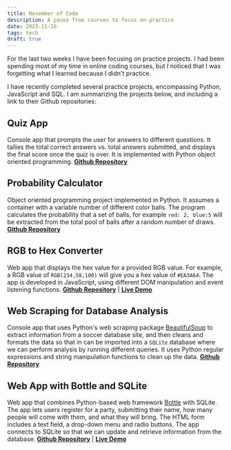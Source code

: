 ```yaml
---
title: November of Code 
description: A pause from courses to focus on practice
date: 2023-11-16
tags: tech
draft: true
---
```


For the last two weeks I have been focusing on practice projects. I had been spending most of my time in online coding courses, but I noticed that I was forgetting what I learned because I didn't practice.

I have recently completed several practice projects, encompassing Python, JavaScript and SQL. I am summarizing the projects below, and including a link to their Github repositories:

## Quiz App

Console app that prompts the user for answers to different questions. It tallies the total correct answers vs. total answers submitted, and displays the final score once the quiz is over. It is implemented with Python object oriented programming.
**[Github Repository](https://github.com/mariobox/python-oop-quiz)**

## Probability Calculator

Object oriented programming project implemented in Python. It assumes a container with a variable number of different color balls. The program calculates the probability that a set of balls, for example `red: 2, blue:5` will be extracted from the total pool of balls after a random number of draws.
**[Github Repository](https://github.com/mariobox/random-balls)**

## RGB to Hex Converter

Web app that displays the hex value for a provided RGB value. For example, a RGB value of `RGB(234,58,100)` will give you a hex value of `#EA3A64`.
The app is developed in JavaScript, using different DOM manipulation and event listening functions.
**[Github Repository](https://github.com/mariobox/rgb-to-hex)** | **[Live Demo](http://mariosanchez.org/rgb-to-hex/)**

## Web Scraping for Database Analysis

Console app that uses Python's web scraping package [BeautifulSoup](https://beautiful-soup-4.readthedocs.io/en/latest/) to extract information from a soccer database site, and then cleans and formats the data so that in can be imported into a `SQLite` database where we can perform analysis by running different queries. It uses Python regular expressions and string manipulation functions to clean up the data.
**[Github Repository](https://github.com/mariobox/bs4-and-sql)**

## Web App with Bottle and SQLite

Web app that combines Python-based web framework [Bottle](https://bottlepy.org) with SQLite. The app lets users register for a party, submitting their name, how many people will come with them, and what they will bring. The HTML form includes a text field, a drop-down menu and radio buttons. The app connects to SQLite so that we can update and retrieve information from the database.
**[Github Repository](https://github.com/mariobox/bottle-sql)** | **[Live Demo](https://mysterious-temple-24688-9fdd99ca6559.herokuapp.com/)**
